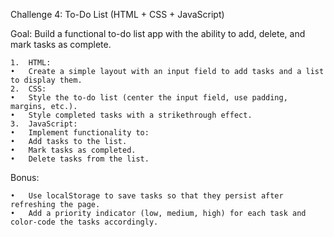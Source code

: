 Challenge 4: To-Do List (HTML + CSS + JavaScript)

Goal: Build a functional to-do list app with the ability to add, delete, and mark tasks as complete.

	1.	HTML:
	•	Create a simple layout with an input field to add tasks and a list to display them.
	2.	CSS:
	•	Style the to-do list (center the input field, use padding, margins, etc.).
	•	Style completed tasks with a strikethrough effect.
	3.	JavaScript:
	•	Implement functionality to:
	•	Add tasks to the list.
	•	Mark tasks as completed.
	•	Delete tasks from the list.

Bonus:

	•	Use localStorage to save tasks so that they persist after refreshing the page.
	•	Add a priority indicator (low, medium, high) for each task and color-code the tasks accordingly.

